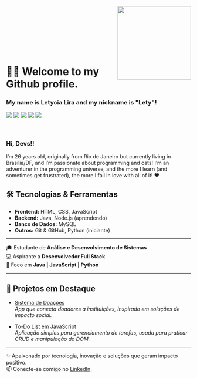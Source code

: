 
<img align="right" width="200px" style="margin-top:-20px" src="https://media.discordapp.net/attachments/821786907692367913/1406458363830599721/IMG_3498.png?ex=68a289ec&is=68a1386c&hm=03afafb88ac5e4496f80ddc9a277642ec617752d6763ce27fd7f8378140f37ed&=&format=webp&quality=lossless">
</br>
</br>
</br>
</br>
</br>
</br>

<div dsplay="inline-block">
  
# 👋🏽 Welcome to my Github profile.
### My name is Letycia Lira and my nickname is "Lety"!

</div>

<div> 
   <a href="https://www.linkedin.com/in/letycia-lira-barbosa" target="_blank"><img src="https://img.shields.io/badge/-LinkedIn-%230077B5?style=for-the-badge&logo=linkedin&logoColor=white" target="_blank"></a> 
   <a href="https://dev.to/letyxlira" target="_blank"><img src="https://img.shields.io/badge/dev.to-0A0A0A?style=for-the-badge&logo=devdotto&logoColor=white" target="_blank"></a> 
   <a href="https://instagram.com/letyxlira" target="_blank"><img src="https://img.shields.io/badge/-Instagram-%23E4405F?style=for-the-badge&logo=instagram&logoColor=white" target="_blank"></a> 
   <a href="https://x.com/letyxlira" target="_blank"><img src="https://img.shields.io/badge/Twitter-1DA1F2?style=for-the-badge&logo=twitter&logoColor=white" target="_blank"></a> 
   <a href="mailto:letyciaalira@gmail.com"><img src="https://img.shields.io/badge/-Gmail-%23333?style=for-the-badge&logo=gmail&logoColor=white" target="_blank"></a>
  
</div>




</br>
</br>

### Hi, Devs!!

I’m 26 years old, originally from Rio de Janeiro but currently living in Brasilia/DF, and I’m passionate about programming and cats! I’m an adventurer in the programming universe, and the more I learn (and sometimes get frustrated), the more I fall in love with all of it! ❤

## 🛠️ Tecnologias & Ferramentas
- **Frontend:** HTML, CSS, JavaScript  
- **Backend:** Java, Node.js (aprendendo)  
- **Banco de Dados:** MySQL  
- **Outros:** Git & GitHub, Python (iniciante)

---

🎓 Estudante de **Análise e Desenvolvimento de Sistemas**  
💻 Aspirante a **Desenvolvedor Full Stack**  
🚀 Foco em **Java | JavaScript | Python**

---

## 📂 Projetos em Destaque
- [Sistema de Doações](link)  
  *App que conecta doadores a instituições, inspirado em soluções de impacto social.*  

- [To-Do List em JavaScript](link)  
  *Aplicação simples para gerenciamento de tarefas, usada para praticar CRUD e manipulação do DOM.*  

---

✨ Apaixonado por tecnologia, inovação e soluções que geram impacto positivo.  
📫 Conecte-se comigo no [LinkedIn](https://www.linkedin.com/in/seu-perfil).  
